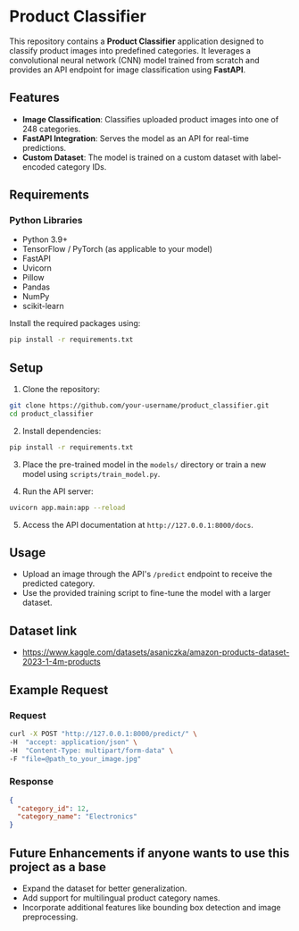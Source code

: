 # Product Classifier

This repository contains a **Product Classifier** application designed to classify product images into predefined categories. It leverages a convolutional neural network (CNN) model trained from scratch and provides an API endpoint for image classification using **FastAPI**.

## Features

- **Image Classification**: Classifies uploaded product images into one of 248 categories.
- **FastAPI Integration**: Serves the model as an API for real-time predictions.
- **Custom Dataset**: The model is trained on a custom dataset with label-encoded category IDs.

## Requirements

### Python Libraries

- Python 3.9+
- TensorFlow / PyTorch (as applicable to your model)
- FastAPI
- Uvicorn
- Pillow
- Pandas
- NumPy
- scikit-learn

Install the required packages using:

```bash
pip install -r requirements.txt
```

## Setup

1. Clone the repository:

```bash
git clone https://github.com/your-username/product_classifier.git
cd product_classifier
```

2. Install dependencies:

```bash
pip install -r requirements.txt
```

3. Place the pre-trained model in the `models/` directory or train a new model using `scripts/train_model.py`.

4. Run the API server:

```bash
uvicorn app.main:app --reload
```

5. Access the API documentation at `http://127.0.0.1:8000/docs`.

## Usage

- Upload an image through the API's `/predict` endpoint to receive the predicted category.
- Use the provided training script to fine-tune the model with a larger dataset.

## Dataset link
- https://www.kaggle.com/datasets/asaniczka/amazon-products-dataset-2023-1-4m-products

## Example Request

### Request

```bash
curl -X POST "http://127.0.0.1:8000/predict/" \
-H  "accept: application/json" \
-H  "Content-Type: multipart/form-data" \
-F "file=@path_to_your_image.jpg"
```

### Response

```json
{
  "category_id": 12,
  "category_name": "Electronics"
}
```

## Future Enhancements if anyone wants to use this project as a base

- Expand the dataset for better generalization.
- Add support for multilingual product category names.
- Incorporate additional features like bounding box detection and image preprocessing.

